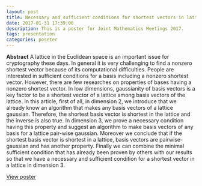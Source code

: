 ```yaml
---
layout: post
title: Necessary and sufficient conditions for shortest vectors in lattices of low dimension.
date: 2017-01-31 17:39:00
description: This is a poster for Joint Mathematics Meetings 2017.
tags: presentation
categories: poseter
---
```


**Abstract**
A lattice in the Euclidean space is an important issue for cryptography these days. In general it is very challenging to find a nonzero shortest vector because of its computational difficulties. People are interested in sufficient conditions for a basis including a nonzero shortest vector. However, there are few researches on properties of bases having a nonzero shortest vector. In low dimensions, gaussianity of basis vectors is a key factor to be a shortest vector of a lattice among basis vectors of the lattice. In this article, first of all, in dimension 2, we introduce that we already know an algorithm that makes any basis vectors of a lattice gaussian. Therefore, the shortest basis vector is shortest in the lattice and the inverse is also true. In dimension 3, we prove a necessary condition having this property and suggest an algorithm to make basis vectors of any basis for a lattice pair-wise gaussian. Moreover we conclude that if the shortest basis vector is shortest in a lattice, basis vectors are pairwise-gaussian and has another property. Finally we can combine the minimal sufficient condition that has already been proven by others with our results so that we have a necessary and sufficient condition for a shortest vector in a lattice in dimension 3.

[View poster](/assets/pdf/jmm_2017-poster.pdf)
